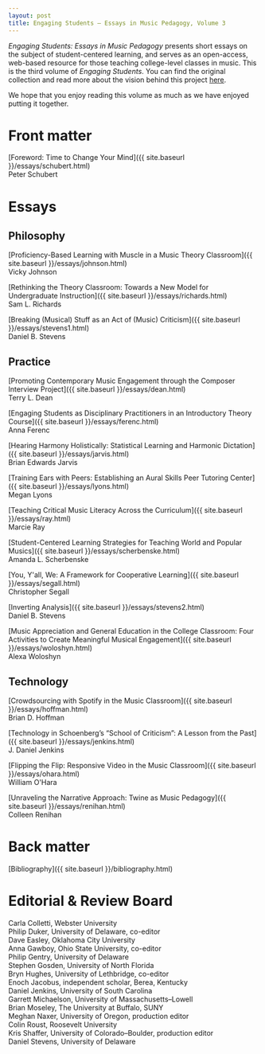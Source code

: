 ```yaml
---
layout: post
title: Engaging Students – Essays in Music Pedagogy, Volume 3
---
```


_Engaging Students: Essays in Music Pedagogy_ presents short essays on the subject of student-centered learning, and serves as an open-access, web-based resource for those teaching college-level classes in music. This is the third volume of *Engaging Students*. You can find the original collection and read more about the vision behind this project [here](http://www.flipcamp.org/engagingstudents/).

We hope that you enjoy reading this volume as much as we have enjoyed putting it together.
 
# Front matter 

[Foreword: Time to Change Your Mind]({{ site.baseurl }}/essays/schubert.html)  
Peter Schubert


# Essays

## Philosophy

[Proficiency-Based Learning with Muscle in a Music Theory Classroom]({{ site.baseurl }}/essays/johnson.html)  
Vicky Johnson

[Rethinking the Theory Classroom: Towards a New Model for Undergraduate Instruction]({{ site.baseurl }}/essays/richards.html)  
Sam L. Richards

[Breaking (Musical) Stuff as an Act of (Music) Criticism]({{ site.baseurl }}/essays/stevens1.html)  
Daniel B. Stevens


## Practice

[Promoting Contemporary Music Engagement through the Composer Interview Project]({{ site.baseurl }}/essays/dean.html)  
Terry L. Dean

[Engaging Students as Disciplinary Practitioners in an Introductory Theory Course]({{ site.baseurl }}/essays/ferenc.html)  
Anna Ferenc

[Hearing Harmony Holistically: Statistical Learning and Harmonic Dictation]({{ site.baseurl }}/essays/jarvis.html)  
Brian Edwards Jarvis

[Training Ears with Peers: Establishing an Aural Skills Peer Tutoring Center]({{ site.baseurl }}/essays/lyons.html)  
Megan Lyons

[Teaching Critical Music Literacy Across the Curriculum]({{ site.baseurl }}/essays/ray.html)  
Marcie Ray

[Student-Centered Learning Strategies for Teaching World and Popular Musics]({{ site.baseurl }}/essays/scherbenske.html)  
Amanda L. Scherbenske

[You, Y'all, We: A Framework for Cooperative Learning]({{ site.baseurl }}/essays/segall.html)  
Christopher Segall

[Inverting Analysis]({{ site.baseurl }}/essays/stevens2.html)  
Daniel B. Stevens

[Music Appreciation and General Education in the College Classroom: Four Activities to Create Meaningful Musical Engagement]({{ site.baseurl }}/essays/woloshyn.html)  
Alexa Woloshyn


## Technology

[Crowdsourcing with Spotify in the Music Classroom]({{ site.baseurl }}/essays/hoffman.html)  
Brian D. Hoffman

[Technology in Schoenberg’s “School of Criticism”: A Lesson from the Past]({{ site.baseurl }}/essays/jenkins.html)  
J. Daniel Jenkins

[Flipping the Flip: Responsive Video in the Music Classroom]({{ site.baseurl }}/essays/ohara.html)  
William O'Hara

[Unraveling the Narrative Approach: Twine as Music Pedagogy]({{ site.baseurl }}/essays/renihan.html)  
Colleen Renihan


# Back matter 

[Bibliography]({{ site.baseurl }}/bibliography.html)


# Editorial & Review Board

Carla Colletti, Webster University  
Philip Duker, University of Delaware, co-editor  
Dave Easley, Oklahoma City University  
Anna Gawboy, Ohio State University, co-editor  
Philip Gentry, University of Delaware  
Stephen Gosden, University of North Florida  
Bryn Hughes, University of Lethbridge, co-editor  
Enoch Jacobus, independent scholar, Berea, Kentucky  
Daniel Jenkins, University of South Carolina  
Garrett Michaelson, University of Massachusetts–Lowell  
Brian Moseley, The University at Buffalo, SUNY  
Meghan Naxer, University of Oregon, production editor  
Colin Roust, Roosevelt University  
Kris Shaffer, University of Colorado–Boulder, production editor  
Daniel Stevens, University of Delaware
